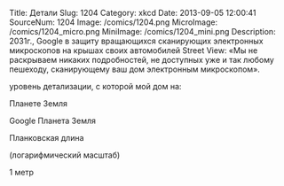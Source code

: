 Title: Детали 
Slug: 1204 
Category: xkcd 
Date: 2013-09-05 12:00:41 
SourceNum: 1204 
Image: /comics/1204.png 
MicroImage: /comics/1204_micro.png 
MiniImage: /comics/1204_mini.png 
Description: 2031г., Google в защиту вращающихся сканирующих электронных микроскопов на крышах своих автомобилей Street View: «Мы не раскрываем никаких подробностей, не доступных уже и так любому пешеходу, сканирующему ваш дом электронным микроскопом». 

уровень детализации, с которой мой дом на:

Планете Земля

Google Планета Земля

Планковская длина

(логарифмический масштаб)

1 метр